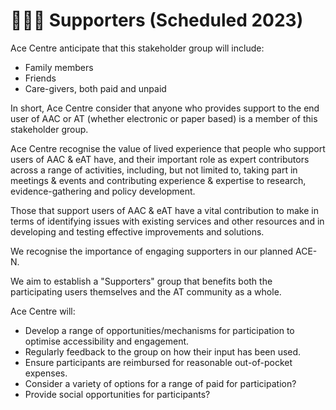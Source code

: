 # 👨👨👧 Supporters (Scheduled 2023)

Ace Centre anticipate that this stakeholder group will include:

* Family members
* Friends
* Care-givers, both paid and unpaid

In short, Ace Centre consider that anyone who provides support to the end user of AAC or AT (whether electronic or paper based) is a member of this stakeholder group.

Ace Centre recognise the value of lived experience that people who support users of AAC & eAT have, and their important role as expert contributors across a range of activities, including, but not limited to, taking part in meetings & events and contributing experience & expertise to research, evidence-gathering and policy development.

Those that support users of AAC & eAT have a vital contribution to make in terms of identifying issues with existing services and other resources and in developing and testing effective improvements and solutions.&#x20;

We recognise the importance of engaging supporters in our planned ACE-N.&#x20;

We aim to establish a "Supporters" group that benefits both the participating users themselves and the AT community as a whole.&#x20;

Ace Centre will:

* Develop a range of opportunities/mechanisms for participation to optimise accessibility and engagement.
* Regularly feedback to the group on how their input has been used.
* Ensure participants are reimbursed for reasonable out-of-pocket expenses.
* Consider a variety of options for a range of paid for participation?
* Provide social opportunities for participants?

